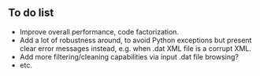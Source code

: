 ## To do list

* Improve overall performance, code factorization.
* Add a lot of robustness around, to avoid Python exceptions but present clear error messages instead, e.g. when .dat XML file is a corrupt XML.
* Add more filtering/cleaning capabilities via input .dat file browsing?
* etc.